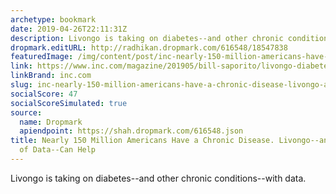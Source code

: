 ```yaml
---
archetype: bookmark
date: 2019-04-26T22:11:31Z
description: Livongo is taking on diabetes--and other chronic conditions--with data.
dropmark.editURL: http://radhikan.dropmark.com/616548/18547838
featuredImage: /img/content/post/inc-nearly-150-million-americans-have-a-chronic-disease-livongo-and-its-reams-of-data-can-help.jpg
link: https://www.inc.com/magazine/201905/bill-saporito/livongo-diabetes-devices-data-analytics-digital-health-care.html?cid=hmhero
linkBrand: inc.com
slug: inc-nearly-150-million-americans-have-a-chronic-disease-livongo-and-its-reams-of-data-can-help
socialScore: 47
socialScoreSimulated: true
source:
  name: Dropmark
  apiendpoint: https://shah.dropmark.com/616548.json
title: Nearly 150 Million Americans Have a Chronic Disease. Livongo--and Its Reams
  of Data--Can Help
---
```

Livongo is taking on diabetes--and other chronic conditions--with data.